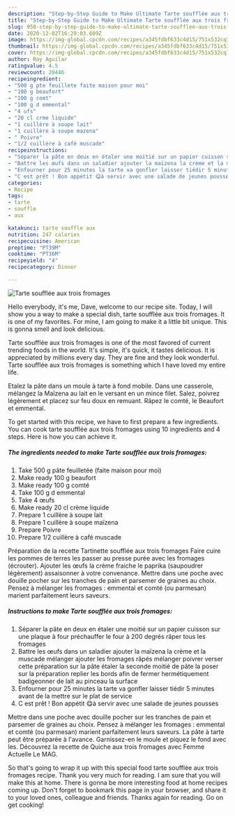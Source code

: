 ```yaml
---
description: "Step-by-Step Guide to Make Ultimate Tarte soufflée aux trois fromages"
title: "Step-by-Step Guide to Make Ultimate Tarte soufflée aux trois fromages"
slug: 950-step-by-step-guide-to-make-ultimate-tarte-soufflee-aux-trois-fromages
date: 2020-12-02T16:29:03.609Z
image: https://img-global.cpcdn.com/recipes/a345fdbf633c4d15/751x532cq70/tarte-soufflee-aux-trois-fromages-photo-principale-de-la-recette.jpg
thumbnail: https://img-global.cpcdn.com/recipes/a345fdbf633c4d15/751x532cq70/tarte-soufflee-aux-trois-fromages-photo-principale-de-la-recette.jpg
cover: https://img-global.cpcdn.com/recipes/a345fdbf633c4d15/751x532cq70/tarte-soufflee-aux-trois-fromages-photo-principale-de-la-recette.jpg
author: Ray Aguilar
ratingvalue: 4.5
reviewcount: 20446
recipeingredient:
- "500 g pte feuillete faite maison pour moi"
- "100 g beaufort"
- "100 g comt"
- "100 g d emmental"
- "4 ufs"
- "20 cl crme liquide"
- "1 cuillère à soupe lait"
- "1 cuillère à soupe mazena"
- " Poivre"
- "1/2 cuillère à café muscade"
recipeinstructions:
- "Séparer la pâte en deux en étaler une moitié sur un papier cuisson sur une plaque à four préchauffer le four à 200 degrés râper tous les fromages"
- "Battre les œufs dans un saladier ajouter la maïzena la crème et la muscade mélanger ajouter les fromages râpés mélanger poivrer verser cette préparation sur la pâte étaler la seconde moitié de pâte la poser sur la préparation replier les bords afin de fermer hermétiquement badigeonner de lait au pinceau la surface"
- "Enfourner pour 25 minutes la tarte va gonfler laisser tiédir 5 minutes avant de la mettre sur le plat de service"
- "C est prêt ! Bon appétit 😋à servir avec une salade de jeunes pousses"
categories:
- Recipe
tags:
- tarte
- souffle
- aux

katakunci: tarte souffle aux 
nutrition: 247 calories
recipecuisine: American
preptime: "PT39M"
cooktime: "PT36M"
recipeyield: "4"
recipecategory: Dinner

---
```



![Tarte soufflée aux trois fromages](https://img-global.cpcdn.com/recipes/a345fdbf633c4d15/751x532cq70/tarte-soufflee-aux-trois-fromages-photo-principale-de-la-recette.jpg)

Hello everybody, it's me, Dave, welcome to our recipe site. Today, I will show you a way to make a special dish, tarte soufflée aux trois fromages. It is one of my favorites. For mine, I am going to make it a little bit unique. This is gonna smell and look delicious.

Tarte soufflée aux trois fromages is one of the most favored of current trending foods in the world. It's simple, it's quick, it tastes delicious. It is appreciated by millions every day. They are fine and they look wonderful. Tarte soufflée aux trois fromages is something which I have loved my entire life.

Etalez la pâte dans un moule à tarte à fond mobile. Dans une casserole, mélangez la Maïzena au lait en le versant en un mince filet. Salez, poivrez légèrement et placez sur feu doux en remuant. Râpez le comté, le Beaufort et emmental.


To get started with this recipe, we have to first prepare a few ingredients. You can cook tarte soufflée aux trois fromages using 10 ingredients and 4 steps. Here is how you can achieve it.

<!--inarticleads1-->

##### The ingredients needed to make Tarte soufflée aux trois fromages:

1. Take 500 g pâte feuilletée (faite maison pour moi)
1. Make ready 100 g beaufort
1. Make ready 100 g comté
1. Take 100 g d emmental
1. Take 4 œufs
1. Make ready 20 cl crème liquide
1. Prepare 1 cuillère à soupe lait
1. Prepare 1 cuillère à soupe maïzena
1. Prepare  Poivre
1. Prepare 1/2 cuillère à café muscade


Préparation de la recette Tartinette soufflée aux trois fromages Faire cuire les pommes de terres les passer au presse purée avec les fromages (écrouter). Ajouter les œufs la crème fraiche le paprika (saupoudrer légèrement) assaisonner à votre convenance. Mettre dans une poche avec douille pocher sur les tranches de pain et parsemer de graines au choix. Pensez à mélanger les fromages : emmental et comté (ou parmesan) marient parfaitement leurs saveurs. 

<!--inarticleads2-->

##### Instructions to make Tarte soufflée aux trois fromages:

1. Séparer la pâte en deux en étaler une moitié sur un papier cuisson sur une plaque à four préchauffer le four à 200 degrés râper tous les fromages
1. Battre les œufs dans un saladier ajouter la maïzena la crème et la muscade mélanger ajouter les fromages râpés mélanger poivrer verser cette préparation sur la pâte étaler la seconde moitié de pâte la poser sur la préparation replier les bords afin de fermer hermétiquement badigeonner de lait au pinceau la surface
1. Enfourner pour 25 minutes la tarte va gonfler laisser tiédir 5 minutes avant de la mettre sur le plat de service
1. C est prêt ! Bon appétit 😋à servir avec une salade de jeunes pousses


Mettre dans une poche avec douille pocher sur les tranches de pain et parsemer de graines au choix. Pensez à mélanger les fromages : emmental et comté (ou parmesan) marient parfaitement leurs saveurs. La pâte à tarte peut être préparée à l&#39;avance. Garnissez-en le moule et piquez le fond avec les. Découvrez la recette de Quiche aux trois fromages avec Femme Actuelle Le MAG. 

So that's going to wrap it up with this special food tarte soufflée aux trois fromages recipe. Thank you very much for reading. I am sure that you will make this at home. There is gonna be more interesting food at home recipes coming up. Don't forget to bookmark this page in your browser, and share it to your loved ones, colleague and friends. Thanks again for reading. Go on get cooking!
